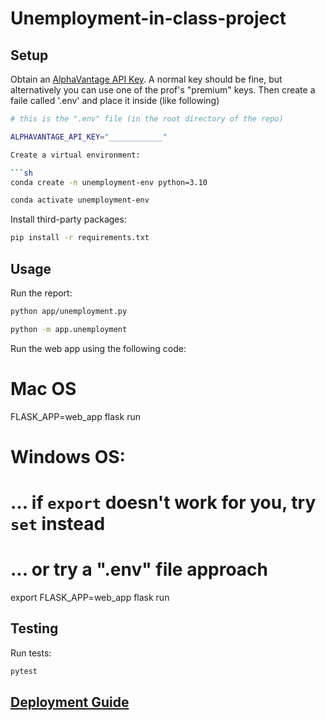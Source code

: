 # Unemployment-in-class-project

## Setup

Obtain an [AlphaVantage API Key](https://www.alphavantage.co/support/#api-key). A normal key should be fine, but alternatively you can use one of the prof's "premium" keys. Then create a faile called '.env' and place it inside (like following)

```sh
# this is the ".env" file (in the root directory of the repo)

ALPHAVANTAGE_API_KEY="____________"

Create a virtual environment:

```sh
conda create -n unemployment-env python=3.10
```

```sh
conda activate unemployment-env
```

Install third-party packages:

```sh
pip install -r requirements.txt
```

## Usage

Run the report:

```sh
python app/unemployment.py

python -m app.unemployment

```

Run the web app using the following code: 

# Mac OS
FLASK_APP=web_app flask run

# Windows OS:
# ... if `export` doesn't work for you, try `set` instead
# ... or try a ".env" file approach
export FLASK_APP=web_app
flask run
## Testing

Run tests:

```sh
pytest
```
## [Deployment Guide](/DEPLOYING.md)